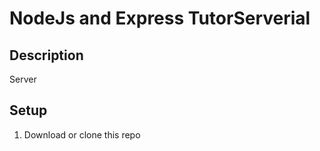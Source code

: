 # NodeJs and Express TutorServerial

## Description

Server

## Setup

1. Download or clone this repo
